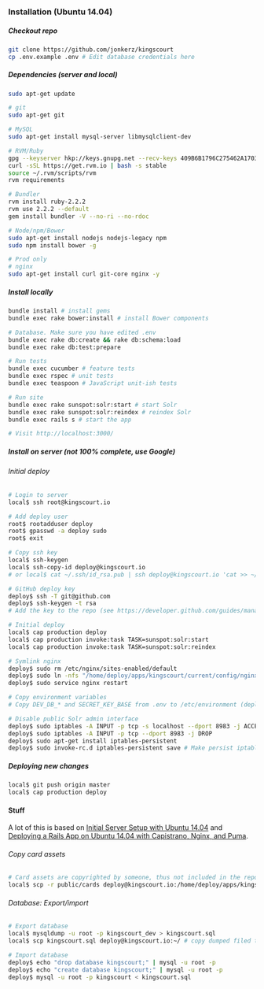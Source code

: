 ### Installation (Ubuntu 14.04)

##### Checkout repo
```bash
git clone https://github.com/jonkerz/kingscourt
cp .env.example .env # Edit database credentials here
```

##### Dependencies (server and local)
```bash
sudo apt-get update

# git
sudo apt-get git

# MySQL
sudo apt-get install mysql-server libmysqlclient-dev

# RVM/Ruby
gpg --keyserver hkp://keys.gnupg.net --recv-keys 409B6B1796C275462A1703113804BB82D39DC0E3
curl -sSL https://get.rvm.io | bash -s stable
source ~/.rvm/scripts/rvm
rvm requirements

# Bundler
rvm install ruby-2.2.2
rvm use 2.2.2 --default
gem install bundler -V --no-ri --no-rdoc

# Node/npm/Bower
sudo apt-get install nodejs nodejs-legacy npm
sudo npm install bower -g

# Prod only
# nginx
sudo apt-get install curl git-core nginx -y
```

##### Install locally
```bash
bundle install # install gems
bundle exec rake bower:install # install Bower components

# Database. Make sure you have edited .env
bundle exec rake db:create && rake db:schema:load
bundle exec rake db:test:prepare

# Run tests
bundle exec cucumber # feature tests
bundle exec rspec # unit tests
bundle exec teaspoon # JavaScript unit-ish tests

# Run site
bundle exec rake sunspot:solr:start # start Solr
bundle exec rake sunspot:solr:reindex # reindex Solr
bundle exec rails s # start the app

# Visit http://localhost:3000/
```

##### Install on server (not 100% complete, use Google)
###### Initial deploy
```bash
# Login to server
local$ ssh root@kingscourt.io

# Add deploy user
root$ rootadduser deploy
root$ gpasswd -a deploy sudo
root$ exit

# Copy ssh key
local$ ssh-keygen
local$ ssh-copy-id deploy@kingscourt.io
# or local$ cat ~/.ssh/id_rsa.pub | ssh deploy@kingscourt.io 'cat >> ~/.ssh/authorized_keys' # Possible fix: `ssh-add`

# GitHub deploy key
deploy$ ssh -T git@github.com
deploy$ ssh-keygen -t rsa
# Add the key to the repo (see https://developer.github.com/guides/managing-deploy-keys/)

# Initial deploy
local$ cap production deploy
local$ cap production invoke:task TASK=sunspot:solr:start
local$ cap production invoke:task TASK=sunspot:solr:reindex

# Symlink nginx
deploy$ sudo rm /etc/nginx/sites-enabled/default
deploy$ sudo ln -nfs "/home/deploy/apps/kingscourt/current/config/nginx.conf" "/etc/nginx/sites-enabled/kingscourt"
deploy$ sudo service nginx restart

# Copy environment variables
# Copy DEV_DB_* and SECRET_KEY_BASE from .env to /etc/environment (deploy$)

# Disable public Solr admin interface
deploy$ sudo iptables -A INPUT -p tcp -s localhost --dport 8983 -j ACCEPT
deploy$ sudo iptables -A INPUT -p tcp --dport 8983 -j DROP
deploy$ sudo apt-get install iptables-persistent
deploy$ sudo invoke-rc.d iptables-persistent save # Make persist iptables
```

##### Deploying new changes
```bash
local$ git push origin master
local$ cap production deploy
```

#### Stuff
A lot of this is based on [Initial Server Setup with Ubuntu 14.04](https://www.digitalocean.com/community/tutorials/initial-server-setup-with-ubuntu-14-04) and [Deploying a Rails App on Ubuntu 14.04 with Capistrano, Nginx, and Puma](https://www.digitalocean.com/community/tutorials/deploying-a-rails-app-on-ubuntu-14-04-with-capistrano-nginx-and-puma).

###### Copy card assets
```bash
# Card assets are copyrighted by someone, thus not included in the repo.
local$ scp -r public/cards deploy@kingscourt.io:/home/deploy/apps/kingscourt/shared/public
```

###### Database: Export/import
```bash
# Export database
local$ mysqldump -u root -p kingscourt_dev > kingscourt.sql
local$ scp kingscourt.sql deploy@kingscourt.io:~/ # copy dumped filed to server

# Import database
deploy$ echo "drop database kingscourt;" | mysql -u root -p
deploy$ echo "create database kingscourt;" | mysql -u root -p
deploy$ mysql -u root -p kingscourt < kingscourt.sql
```
